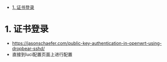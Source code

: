 

<!-- TOC -->

- [1. 证书登录](#1-证书登录)

<!-- /TOC -->




# 1. 证书登录

* https://jasonschaefer.com/public-key-authentication-in-openwrt-using-dropbear-sshd/
* 直接到luci配置页面上进行配置